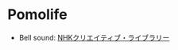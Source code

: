 # Pomolife

- Bell sound: [NHKクリエイティブ・ライブラリー](https://www2.nhk.or.jp/archives/creative/material/view.cgi?m=D0002070098_00000)
